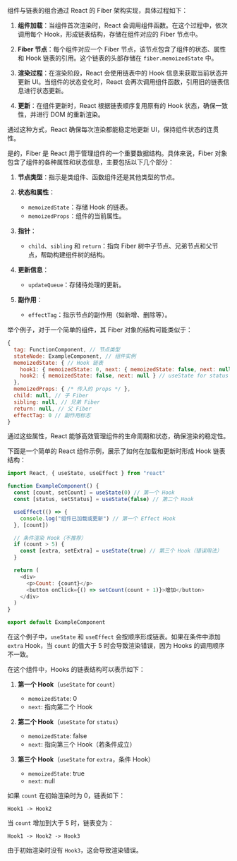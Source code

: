 组件与链表的组合通过 React 的 Fiber 架构实现，具体过程如下：

1. **组件加载**：当组件首次渲染时，React 会调用组件函数。在这个过程中，依次调用每个 Hook，形成链表结构，存储在组件对应的 Fiber 节点中。

2. **Fiber 节点**：每个组件对应一个 Fiber 节点，该节点包含了组件的状态、属性和 Hook 链表的引用。这个链表的头部存储在 `fiber.memoizedState` 中。

3. **渲染过程**：在渲染阶段，React 会使用链表中的 Hook 信息来获取当前状态并更新 UI。当组件的状态变化时，React 会再次调用组件函数，引用旧的链表信息进行状态更新。

4. **更新**：在组件更新时，React 根据链表顺序复用原有的 Hook 状态，确保一致性，并进行 DOM 的重新渲染。

通过这种方式，React 确保每次渲染都能稳定地更新 UI，保持组件状态的连贯性。

是的，Fiber 是 React 用于管理组件的一个重要数据结构。具体来说，Fiber 对象包含了组件的各种属性和状态信息，主要包括以下几个部分：

1. **节点类型**：指示是类组件、函数组件还是其他类型的节点。

2. **状态和属性**：

   - `memoizedState`：存储 Hook 的链表。
   - `memoizedProps`：组件的当前属性。

3. **指针**：

   - `child`、`sibling` 和 `return`：指向 Fiber 树中子节点、兄弟节点和父节点，帮助构建组件树的结构。

4. **更新信息**：

   - `updateQueue`：存储待处理的更新。

5. **副作用**：
   - `effectTag`：指示节点的副作用（如新增、删除等）。

举个例子，对于一个简单的组件，其 Fiber 对象的结构可能类似于：

```javascript
{
  tag: FunctionComponent, // 节点类型
  stateNode: ExampleComponent, // 组件实例
  memoizedState: { // Hook 链表
    hook1: { memoizedState: 0, next: { memoizedState: false, next: null } }, // useState for count
    hook2: { memoizedState: false, next: null } // useState for status
  },
  memoizedProps: { /* 传入的 props */ },
  child: null, // 子 Fiber
  sibling: null, // 兄弟 Fiber
  return: null, // 父 Fiber
  effectTag: 0 // 副作用标志
}
```

通过这些属性，React 能够高效管理组件的生命周期和状态，确保渲染的稳定性。

下面是一个简单的 React 组件示例，展示了如何在加载和更新时形成 Hook 链表结构：

```javascript
import React, { useState, useEffect } from "react"

function ExampleComponent() {
  const [count, setCount] = useState(0) // 第一个 Hook
  const [status, setStatus] = useState(false) // 第二个 Hook

  useEffect(() => {
    console.log("组件已加载或更新") // 第一个 Effect Hook
  }, [count])

  // 条件渲染 Hook（不推荐）
  if (count > 5) {
    const [extra, setExtra] = useState(true) // 第三个 Hook（错误用法）
  }

  return (
    <div>
      <p>Count: {count}</p>
      <button onClick={() => setCount(count + 1)}>增加</button>
    </div>
  )
}

export default ExampleComponent
```

在这个例子中，`useState` 和 `useEffect` 会按顺序形成链表。如果在条件中添加 `extra` Hook，当 `count` 的值大于 5 时会导致渲染错误，因为 Hooks 的调用顺序不一致。

在这个组件中，Hooks 的链表结构可以表示如下：

1. **第一个 Hook**（`useState` for `count`）

   - `memoizedState`: 0
   - `next`: 指向第二个 Hook

2. **第二个 Hook**（`useState` for `status`）

   - `memoizedState`: false
   - `next`: 指向第三个 Hook（若条件成立）

3. **第三个 Hook**（`useState` for `extra`，条件 Hook）
   - `memoizedState`: true
   - `next`: null

如果 `count` 在初始渲染时为 0，链表如下：

```
Hook1 -> Hook2
```

当 `count` 增加到大于 5 时，链表变为：

```
Hook1 -> Hook2 -> Hook3
```

由于初始渲染时没有 `Hook3`，这会导致渲染错误。
